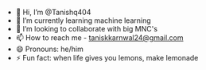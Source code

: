 - 👋 Hi, I’m @Tanishq404
- 🌱 I’m currently learning machine learning
- 💞️ I’m looking to collaborate with big MNC's
- 📫 How to reach me - taniskkarnwal24@gmail.com
- 😄 Pronouns: he/him
- ⚡ Fun fact: when life gives you lemons, make lemonade

<!---
Tanishq404/Tanishq404 is a ✨ special ✨ repository because its `README.md` (this file) appears on your GitHub profile.
You can click the Preview link to take a look at your changes.
--->
